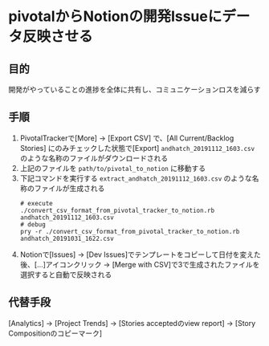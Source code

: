 # pivotalからNotionの開発Issueにデータ反映させる

## 目的
開発がやっていることの進捗を全体に共有し、コミュニケーションロスを減らす

## 手順
1. PivotalTrackerで[More] -> [Export CSV] で、[All Current/Backlog Stories] にのみチェックした状態で[Export]
   `andhatch_20191112_1603.csv` のような名称のファイルがダウンロードされる
2. 上記のファイルを `path/to/pivotal_to_notion` に移動する
3. 下記コマンドを実行する
   `extract_andhatch_20191112_1603.csv` のような名称のファイルが生成される
   ```
   # execute
   ./convert_csv_format_from_pivotal_tracker_to_notion.rb andhatch_20191112_1603.csv
   # debug
   pry -r ./convert_csv_format_from_pivotal_tracker_to_notion.rb andhatch_20191031_1622.csv
   ```
4. Notionで[Issues] -> [Dev Issues]でテンプレートをコピーして日付を変えた後、[...]アイコンクリック -> [Merge with CSV]で3で生成されたファイルを選択すると自動で反映される


## 代替手段
[Analytics] -> [Project Trends] -> [Stories acceptedのview report] -> [Story Compositionのコピーマーク]

